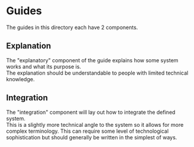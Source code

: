 # Guides

The guides in this directory each have 2 components.

## Explanation

The "explanatory" component of the guide explains how some system works and what its purpose is. <br />
The explanation should be understandable to people with limited technical knowledge.

## Integration

The "integration" component will lay out how to integrate the defined system. <br />
This is a slightly more technical angle to the system so it allows for more complex terminology. This can require some level of technological sophistication but should generally be written in the simplest of ways.